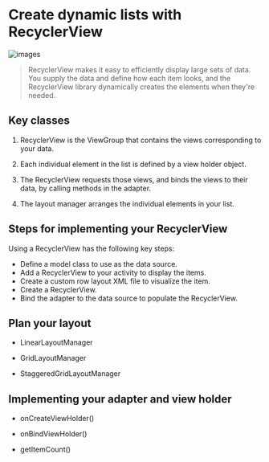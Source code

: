 # Create dynamic lists with RecyclerView   

![images](https://i.ytimg.com/vi/EyUjw6b5gXE/maxresdefault.jpg)
> RecyclerView makes it easy to efficiently display large sets of data. You supply the data and define how each item looks, and the RecyclerView library dynamically creates the elements when they're needed.

## Key classes
1. RecyclerView is the ViewGroup that contains the views corresponding to your data.

2. Each individual element in the list is defined by a view holder object. 

3. The RecyclerView requests those views, and binds the views to their data, by calling methods in the adapter.

4. The layout manager arranges the individual elements in your list.

## Steps for implementing your RecyclerView

Using a RecyclerView has the following key steps:
- Define a model class to use as the data source.
- Add a RecyclerView to your activity to display the items.
- Create a custom row layout XML file to visualize the item.
- Create a RecyclerView.
- Bind the adapter to the data source to populate the RecyclerView.

## Plan your layout

- LinearLayoutManager

- GridLayoutManager

- StaggeredGridLayoutManager

## Implementing your adapter and view holder


- onCreateViewHolder()

- onBindViewHolder()

- getItemCount()

